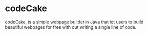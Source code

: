 codeCake
========

codeCake, is a simple webpage builder in Java that let users to build beautiful webpages for free with out writing a single line of code. 